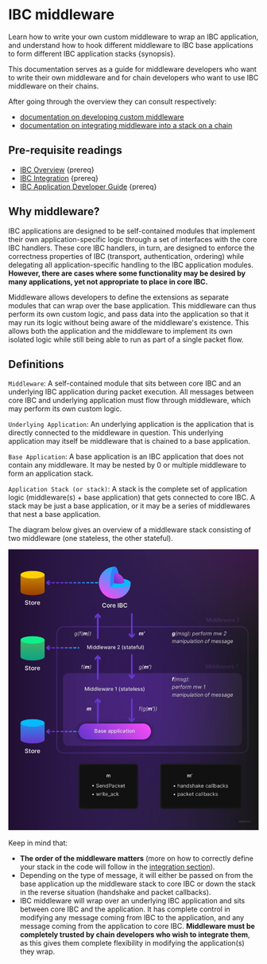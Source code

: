 <!--
order: 1
-->

# IBC middleware

Learn how to write your own custom middleware to wrap an IBC application, and understand how to hook different middleware to IBC base applications to form different IBC application stacks {synopsis}.

This documentation serves as a guide for middleware developers who want to write their own middleware and for chain developers who want to use IBC middleware on their chains.

After going through the overview they can consult respectively:

- [documentation on developing custom middleware](develop.md)
- [documentation on integrating middleware into a stack on a chain](integration.md)

## Pre-requisite readings

- [IBC Overview](../overview.md) {prereq}
- [IBC Integration](../integration.md) {prereq}
- [IBC Application Developer Guide](../apps/apps.md) {prereq}

## Why middleware?

IBC applications are designed to be self-contained modules that implement their own application-specific logic through a set of interfaces with the core IBC handlers. These core IBC handlers, in turn, are designed to enforce the correctness properties of IBC (transport, authentication, ordering) while delegating all application-specific handling to the IBC application modules. **However, there are cases where some functionality may be desired by many applications, yet not appropriate to place in core IBC.**

Middleware allows developers to define the extensions as separate modules that can wrap over the base application. This middleware can thus perform its own custom logic, and pass data into the application so that it may run its logic without being aware of the middleware's existence. This allows both the application and the middleware to implement its own isolated logic while still being able to run as part of a single packet flow.

## Definitions

`Middleware`: A self-contained module that sits between core IBC and an underlying IBC application during packet execution. All messages between core IBC and underlying application must flow through middleware, which may perform its own custom logic.

`Underlying Application`: An underlying application is the application that is directly connected to the middleware in question. This underlying application may itself be middleware that is chained to a base application.

`Base Application`: A base application is an IBC application that does not contain any middleware. It may be nested by 0 or multiple middleware to form an application stack.

`Application Stack (or stack)`: A stack is the complete set of application logic (middleware(s) + base application) that gets connected to core IBC. A stack may be just a base application, or it may be a series of middlewares that nest a base application.

The diagram below gives an overview of a middleware stack consisting of two middleware (one stateless, the other stateful).

![Middleware stack](../../assets/middleware-stack.png)

Keep in mind that:

- **The order of the middleware matters** (more on how to correctly define your stack in the code will follow in the [integration section](./integration.md)).
- Depending on the type of message, it will either be passed on from the base application up the middleware stack to core IBC or down the stack in the reverse situation (handshake and packet callbacks).
- IBC middleware will wrap over an underlying IBC application and sits between core IBC and the application. It has complete control in modifying any message coming from IBC to the application, and any message coming from the application to core IBC. **Middleware must be completely trusted by chain developers who wish to integrate them**, as this gives them complete flexibility in modifying the application(s) they wrap.
